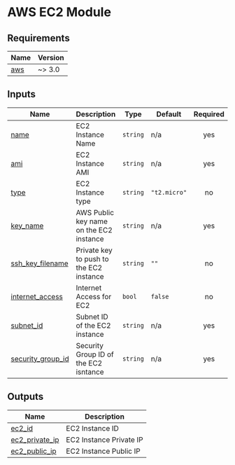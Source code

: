 <!-- BEGIN_TF_DOCS -->
# AWS EC2 Module
## Requirements

| Name | Version |
|------|---------|
| <a name="requirement_aws"></a> [aws](#requirement\_aws) | ~> 3.0 |
## Inputs

| Name | Description | Type | Default | Required |
|------|-------------|------|---------|:--------:|
| <a name="input_name"></a> [name](#input\_name) | EC2 Instance Name | `string` | n/a | yes |
| <a name="input_ami"></a> [ami](#input\_ami) | EC2 Instance AMI | `string` | n/a | yes |
| <a name="input_type"></a> [type](#input\_type) | EC2 Instance type | `string` | `"t2.micro"` | no |
| <a name="input_key_name"></a> [key\_name](#input\_key\_name) | AWS Public key name on the EC2 instance | `string` | n/a | yes |
| <a name="input_ssh_key_filename"></a> [ssh\_key\_filename](#input\_ssh\_key\_filename) | Private key to push to the EC2 instance | `string` | `""` | no |
| <a name="input_internet_access"></a> [internet\_access](#input\_internet\_access) | Internet Access for EC2 | `bool` | `false` | no |
| <a name="input_subnet_id"></a> [subnet\_id](#input\_subnet\_id) | Subnet ID of the EC2 instance | `string` | n/a | yes |
| <a name="input_security_group_id"></a> [security\_group\_id](#input\_security\_group\_id) | Security Group ID of the EC2 isntance | `string` | n/a | yes |
## Outputs

| Name | Description |
|------|-------------|
| <a name="output_ec2_id"></a> [ec2\_id](#output\_ec2\_id) | EC2 Instance ID |
| <a name="output_ec2_private_ip"></a> [ec2\_private\_ip](#output\_ec2\_private\_ip) | EC2 Instance Private IP |
| <a name="output_ec2_public_ip"></a> [ec2\_public\_ip](#output\_ec2\_public\_ip) | EC2 Instance Public IP |
<!-- END_TF_DOCS -->